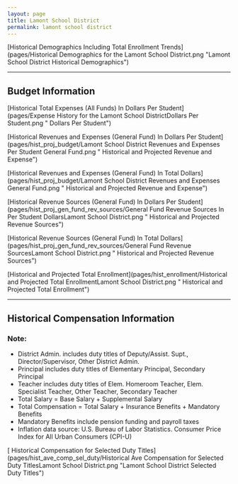```yaml
---
layout: page
title: Lamont School District
permalink: lamont school district
---
```



[Historical Demographics Including Total Enrollment Trends](pages/Historical Demographics for the Lamont School District.png "Lamont School District Historical Demographics")

___

## Budget Information

[Historical Total Expenses (All Funds) In Dollars Per Student](pages/Expense History for the Lamont School DistrictDollars Per Student.png " Dollars Per Student")

[Historical Revenues and Expenses (General Fund) In Dollars Per Student](pages/hist_proj_budget/Lamont School District Revenues and Expenses Per Student General Fund.png " Historical and Projected Revenue and Expense")

[Historical Revenues and Expenses (General Fund) In Total Dollars](pages/hist_proj_budget/Lamont School District Revenues and Expenses General Fund.png " Historical and Projected Revenue and Expense")

[Historical Revenue Sources (General Fund) In Dollars Per Student](pages/hist_proj_gen_fund_rev_sources/General Fund Revenue Sources In Per Student DollarsLamont School District.png " Historical and Projected Revenue Sources")

[Historical Revenue Sources (General Fund) In Total Dollars](pages/hist_proj_gen_fund_rev_sources/General Fund Revenue SourcesLamont School District.png " Historical and Projected Revenue Sources")

[Historical and Projected Total Enrollment](pages/hist_enrollment/Historical and Projected Total EnrollmentLamont School District.png " Historical and Projected Total Enrollment")


___

## Historical Compensation Information
### Note:
- District Admin. includes duty titles of Deputy/Assist. Supt., Director/Supervisor, Other District Admin.
- Principal includes duty titles of Elementary Principal, Secondary Principal
- Teacher includes duty titles of Elem. Homeroom Teacher, Elem. Specialist Teacher, Other Teacher, Secondary Teacher
- Total Salary = Base Salary + Supplemental Salary
- Total Compensation = Total Salary + Insurance Benefits + Mandatory Benefits
- Mandatory Benefits include pension funding and payroll taxes
- Inflation data source: U.S. Bureau of Labor Statistics. Consumer Price Index for All Urban Consumers (CPI-U)

[ Historical Compensation for Selected Duty Titles](pages/hist_ave_comp_sel_duty/Historical Ave Compensation for Selected Duty TitlesLamont School District.png "Lamont School District Selected Duty Titles")

